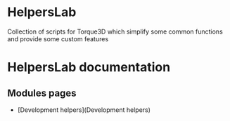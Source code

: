# HelpersLab
Collection of scripts for Torque3D which simplify some common functions and provide some custom features
# HelpersLab documentation

## Modules pages
* [Development helpers](Development helpers)

